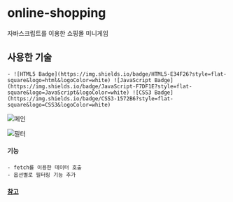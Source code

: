 # online-shopping

자바스크립트를 이용한 쇼핑몰 미니게임

## 사용한 기술
    - ![HTML5 Badge](https://img.shields.io/badge/HTML5-E34F26?style=flat-square&logo=html&logoColor=white) ![JavaScript Badge](https://img.shields.io/badge/JavaScript-F7DF1E?style=flat-square&logo=JavaScript&logoColor=white) ![CSS3 Badge](https://img.shields.io/badge/CSS3-1572B6?style=flat-square&logo=CSS3&logoColor=white)
 
![메인](https://user-images.githubusercontent.com/64426431/102019680-322cb680-3db8-11eb-854f-cdb241f36dc3.PNG)

![필터](https://user-images.githubusercontent.com/64426431/102019688-3bb61e80-3db8-11eb-802b-80be6789e709.PNG)

#### 기능
    - fetch를 이용한 데이터 호출
    - 옵션별로 필터링 기능 추가
    
#### [참고](https://www.youtube.com/watch?v=We2Kv1HMGvc)
